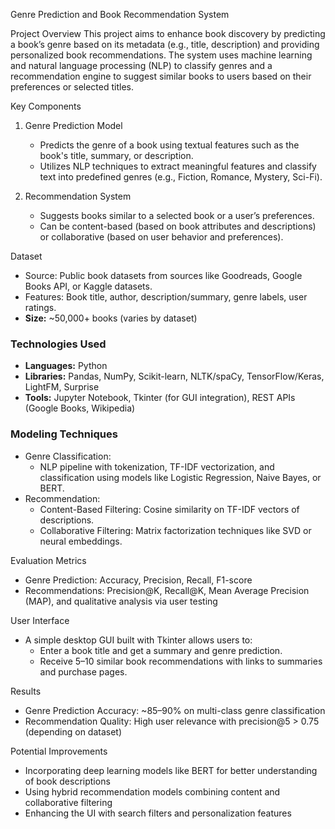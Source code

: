 

Genre Prediction and Book Recommendation System

Project Overview
This project aims to enhance book discovery by predicting a book’s genre based on its metadata (e.g., title, description) and providing personalized book recommendations. The system uses machine learning and natural language processing (NLP) to classify genres and a recommendation engine to suggest similar books to users based on their preferences or selected titles.

Key Components
1. Genre Prediction Model
   - Predicts the genre of a book using textual features such as the book's title, summary, or description.
   - Utilizes NLP techniques to extract meaningful features and classify text into predefined genres (e.g., Fiction, Romance, Mystery, Sci-Fi).

2. Recommendation System
   - Suggests books similar to a selected book or a user’s preferences.
   - Can be content-based (based on book attributes and descriptions) or collaborative (based on user behavior and preferences).

Dataset
- Source: Public book datasets from sources like Goodreads, Google Books API, or Kaggle datasets.
- Features: Book title, author, description/summary, genre labels, user ratings.
- **Size:** ~50,000+ books (varies by dataset)

### **Technologies Used**
- **Languages:** Python  
- **Libraries:** Pandas, NumPy, Scikit-learn, NLTK/spaCy, TensorFlow/Keras, LightFM, Surprise  
- **Tools:** Jupyter Notebook, Tkinter (for GUI integration), REST APIs (Google Books, Wikipedia)

### **Modeling Techniques**
- Genre Classification: 
  - NLP pipeline with tokenization, TF-IDF vectorization, and classification using models like Logistic Regression, Naive Bayes, or BERT.
- Recommendation:
  - Content-Based Filtering: Cosine similarity on TF-IDF vectors of descriptions.
  - Collaborative Filtering: Matrix factorization techniques like SVD or neural embeddings.

Evaluation Metrics
- Genre Prediction: Accuracy, Precision, Recall, F1-score  
- Recommendations: Precision@K, Recall@K, Mean Average Precision (MAP), and qualitative analysis via user testing

User Interface
- A simple desktop GUI built with Tkinter allows users to:
  - Enter a book title and get a summary and genre prediction.
  - Receive 5–10 similar book recommendations with links to summaries and purchase pages.

Results
- Genre Prediction Accuracy: ~85–90% on multi-class genre classification
- Recommendation Quality: High user relevance with precision@5 > 0.75 (depending on dataset)

Potential Improvements
- Incorporating deep learning models like BERT for better understanding of book descriptions
- Using hybrid recommendation models combining content and collaborative filtering
- Enhancing the UI with search filters and personalization features
